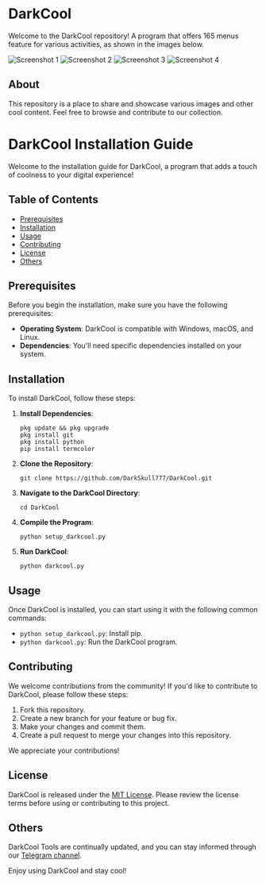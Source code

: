 
# DarkCool

Welcome to the DarkCool repository! A program that offers 165 menus feature for various activities, as shown in the images below.

![Screenshot 1](https://github.com/DarkSkull777/DarkCool/blob/main/Screenshot_2023-11-04-08-47-16-92_84d3000e3f4017145260f7618db1d683-picsay.jpg)
![Screenshot 2](https://github.com/DarkSkull777/DarkCool/blob/main/Screenshot_2023-11-04-08-47-24-56_84d3000e3f4017145260f7618db1d683-picsay.jpg)
![Screenshot 3](https://github.com/DarkSkull777/DarkCool/blob/main/Screenshot_2023-11-04-08-47-31-03_84d3000e3f4017145260f7618db1d683-picsay.jpg)
![Screenshot 4](https://github.com/DarkSkull777/DarkCool/blob/main/Screenshot_2023-11-04-08-47-35-73_84d3000e3f4017145260f7618db1d683-picsay.jpg)

## About

This repository is a place to share and showcase various images and other cool content. Feel free to browse and contribute to our collection.

# DarkCool Installation Guide

Welcome to the installation guide for DarkCool, a program that adds a touch of coolness to your digital experience!

## Table of Contents
- [Prerequisites](#prerequisites)
- [Installation](#installation)
- [Usage](#usage)
- [Contributing](#contributing)
- [License](#license)
- [Others](#others)

## Prerequisites

Before you begin the installation, make sure you have the following prerequisites:

- **Operating System**: DarkCool is compatible with Windows, macOS, and Linux.
- **Dependencies**: You'll need specific dependencies installed on your system.

## Installation

To install DarkCool, follow these steps:

1. **Install Dependencies**:

   ```
   pkg update && pkg upgrade
   pkg install git
   pkg install python
   pip install termcolor
   ```

2. **Clone the Repository**:

   ```
   git clone https://github.com/DarkSkull777/DarkCool.git
   ```

3. **Navigate to the DarkCool Directory**:

   ```
   cd DarkCool
   ```

4. **Compile the Program**:

   ```
   python setup_darkcool.py
   ```

5. **Run DarkCool**:

   ```
   python darkcool.py
   ```

## Usage

Once DarkCool is installed, you can start using it with the following common commands:

- `python setup_darkcool.py`: Install pip.
- `python darkcool.py`: Run the DarkCool program.

## Contributing

We welcome contributions from the community! If you'd like to contribute to DarkCool, please follow these steps:

1. Fork this repository.
2. Create a new branch for your feature or bug fix.
3. Make your changes and commit them.
4. Create a pull request to merge your changes into this repository.

We appreciate your contributions!

## License

DarkCool is released under the [MIT License](LICENSE.md). Please review the license terms before using or contributing to this project.

## Others

DarkCool Tools are continually updated, and you can stay informed through our [Telegram channel](https://t.me/dymlescode).

Enjoy using DarkCool and stay cool!
